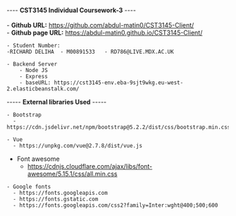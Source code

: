 ---- <b>CST3145 Individual Coursework-3</b> ----
    <br> <br>
    - <b>Github URL:</b> https://github.com/abdul-matin0/CST3145-Client/ <br>
    - <b>Github page URL:</b> https://abdul-matin0.github.io/CST3145-Client/

    - Student Number:
    -RICHARD DELIHA  - M00891533   - RD786@LIVE.MDX.AC.UK
	  
	- Backend Server
		- Node JS
		- Express
		- baseURL: https://cst3145-env.eba-9sjt9wkg.eu-west-2.elasticbeanstalk.com/

 ----- <b>External libraries Used</b> -----    
  
    - Bootstrap
      - https://cdn.jsdelivr.net/npm/bootstrap@5.2.2/dist/css/bootstrap.min.css
    
    - Vue
      - https://unpkg.com/vue@2.7.8/dist/vue.js
      
   - Font awesome
      - https://cdnjs.cloudflare.com/ajax/libs/font-awesome/5.15.1/css/all.min.css
      
      
    - Google fonts
      - https://fonts.googleapis.com
      - https://fonts.gstatic.com
      - https://fonts.googleapis.com/css2?family=Inter:wght@400;500;600
      
